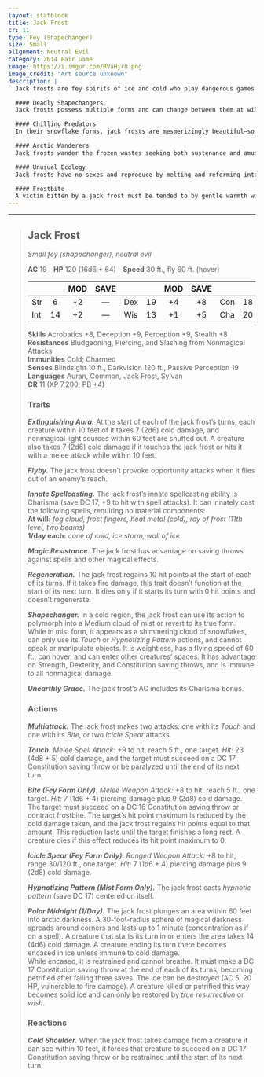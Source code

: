 ```yaml
---
layout: statblock
title: Jack Frost
cr: 11
type: Fey (Shapechanger)
size: Small
alignment: Neutral Evil
category: 2014 Fair Game
image: https://i.imgur.com/RVaHjr8.png
image_credit: "Art source unknown"
description: |
  Jack frosts are fey spirits of ice and cold who play dangerous games with the lives of mortals that wander into their territory. Cruel and capricious, they take great joy in the cold, frigid death of others, and will play elaborate games with the lives of those passing through their lands. Lurking near mountain tops or in arctic terrain, they delight in tormenting helpless creatures and subsist on the body heat they drain from victims.

  #### Deadly Shapechangers
  Jack frosts possess multiple forms and can change between them at will. They may appear as a flurry of beautiful, intricately patterned snowflakes, a vaporous white cloud, or as small, pale blue fey with silver eyes and icicle-like hair. Even in the harshest snowstorms, they wear only gauzy white clothing and go barefoot. Regardless of form, their mischievous smiles and beguiling nature conceal their malice.

  #### Chilling Predators
  In their snowflake forms, jack frosts are mesmerizingly beautiful—so much so that travelers often stand entranced beneath their swirling descent. Once close enough, they transform into clouds of freezing vapor, sweeping over victims to sap their warmth. When the prey weakens, they assume their true forms to deliver chilling touches or freezing bites. Each touch sends searing cold through the victim’s veins, paralyzing and numbing flesh. Those left untreated soon succumb to frostbite and decay.

  #### Arctic Wanderers
  Jack frosts wander the frozen wastes seeking both sustenance and amusement. They live for their cruel games, toying with mortals as they drain their heat. With alien minds and twisted logic, they see torment as play—each death another victory in their endless winter games.

  #### Unusual Ecology
  Jack frosts have no sexes and reproduce by melting and reforming into two separate beings. They scatter treasure from past victims to lure new prey into their icy domains. Beyond their cruel games, they have no use for wealth or material possessions.

  #### Frostbite
  A victim bitten by a jack frost must be tended to by gentle warmth within 1d4 hours or risk gangrene and permanent injury. If untreated, the creature gains a lingering injury as the infected flesh freezes and dies.
---
```


___
> ## Jack Frost
> *Small fey (shapechanger), neutral evil*
>
> **AC** 19 **HP** 120 (16d6 + 64) **Speed** 30 ft., fly 60 ft. (hover)
>
> | | | MOD | SAVE | | | MOD | SAVE | | | MOD | SAVE |
> |:--|:-:|:----:|:----:|:--|:-:|:----:|:----:|:--|:-:|:----:|:----:|
> |Str| 6| -2 | — |Dex| 19| +4 | +8 |Con| 18| +4 | — |
> |Int| 14| +2 | — |Wis| 13| +1 | +5 |Cha| 20| +5 | — |
>
> **Skills** Acrobatics +8, Deception +9, Perception +9, Stealth +8  
> **Resistances** Bludgeoning, Piercing, and Slashing from Nonmagical Attacks  
> **Immunities** Cold; Charmed  
> **Senses** Blindsight 10 ft., Darkvision 120 ft., Passive Perception 19  
> **Languages** Auran, Common, Jack Frost, Sylvan  
> **CR** 11 (XP 7,200; PB +4)
>
> ### Traits
>
> ***Extinguishing Aura.*** At the start of each of the jack frost’s turns, each creature within 10 feet of it takes 7 (2d6) cold damage, and nonmagical light sources within 60 feet are snuffed out. A creature also takes 7 (2d6) cold damage if it touches the jack frost or hits it with a melee attack while within 10 feet.  
>
> ***Flyby.*** The jack frost doesn’t provoke opportunity attacks when it flies out of an enemy’s reach.  
>
> ***Innate Spellcasting.*** The jack frost’s innate spellcasting ability is Charisma (save DC 17, +9 to hit with spell attacks). It can innately cast the following spells, requiring no material components:  
> **At will:** *fog cloud, frost fingers, heat metal (cold), ray of frost (11th level, two beams)*  
> **1/day each:** *cone of cold, ice storm, wall of ice*  
>
> ***Magic Resistance.*** The jack frost has advantage on saving throws against spells and other magical effects.  
>
> ***Regeneration.*** The jack frost regains 10 hit points at the start of each of its turns. If it takes fire damage, this trait doesn’t function at the start of its next turn. It dies only if it starts its turn with 0 hit points and doesn’t regenerate.  
>
> ***Shapechanger.*** In a cold region, the jack frost can use its action to polymorph into a Medium cloud of mist or revert to its true form.  
> While in mist form, it appears as a shimmering cloud of snowflakes, can only use its *Touch* or *Hypnotizing Pattern* actions, and cannot speak or manipulate objects. It is weightless, has a flying speed of 60 ft., can hover, and can enter other creatures’ spaces. It has advantage on Strength, Dexterity, and Constitution saving throws, and is immune to all nonmagical damage.  
>
> ***Unearthly Grace.*** The jack frost’s AC includes its Charisma bonus.  
>
> ### Actions
>
> ***Multiattack.*** The jack frost makes two attacks: one with its *Touch* and one with its *Bite*, or two *Icicle Spear* attacks.  
>
> ***Touch.*** *Melee Spell Attack:* +9 to hit, reach 5 ft., one target. *Hit:* 23 (4d8 + 5) cold damage, and the target must succeed on a DC 17 Constitution saving throw or be paralyzed until the end of its next turn.  
>
> ***Bite (Fey Form Only).*** *Melee Weapon Attack:* +8 to hit, reach 5 ft., one target. *Hit:* 7 (1d6 + 4) piercing damage plus 9 (2d8) cold damage. The target must succeed on a DC 16 Constitution saving throw or contract frostbite. The target’s hit point maximum is reduced by the cold damage taken, and the jack frost regains hit points equal to that amount. This reduction lasts until the target finishes a long rest. A creature dies if this effect reduces its hit point maximum to 0.  
>
> ***Icicle Spear (Fey Form Only).*** *Ranged Weapon Attack:* +8 to hit, range 30/120 ft., one target. *Hit:* 7 (1d6 + 4) piercing damage plus 9 (2d8) cold damage.  
>
> ***Hypnotizing Pattern (Mist Form Only).*** The jack frost casts *hypnotic pattern* (save DC 17) centered on itself.  
>
> ***Polar Midnight (1/Day).*** The jack frost plunges an area within 60 feet into arctic darkness. A 30-foot-radius sphere of magical darkness spreads around corners and lasts up to 1 minute (concentration as if on a spell). A creature that starts its turn in or enters the area takes 14 (4d6) cold damage. A creature ending its turn there becomes encased in ice unless immune to cold damage.  
> While encased, it is restrained and cannot breathe. It must make a DC 17 Constitution saving throw at the end of each of its turns, becoming petrified after failing three saves. The ice can be destroyed (AC 5, 20 HP, vulnerable to fire damage). A creature killed or petrified this way becomes solid ice and can only be restored by *true resurrection* or *wish*.  
>
> ### Reactions
>
> ***Cold Shoulder.*** When the jack frost takes damage from a creature it can see within 10 feet, it forces that creature to succeed on a DC 17 Constitution saving throw or be restrained until the start of its next turn.
